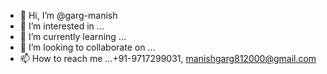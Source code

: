 - 👋 Hi, I’m @garg-manish
- 👀 I’m interested in ...
- 🌱 I’m currently learning ...
- 💞️ I’m looking to collaborate on ...
- 📫 How to reach me ...+91-9717299031, manishgarg812000@gmail.com

<!---
garg-manish/garg-manish is a ✨ special ✨ repository because its `README.md` (this file) appears on your GitHub profile.
You can click the Preview link to take a look at your changes.
--->
